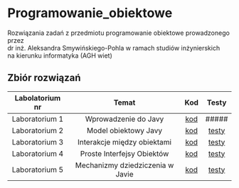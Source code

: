 # Programowanie_obiektowe
Rozwiązania zadań z przedmiotu programowanie obiektowe prowadzonego przez <br>
dr inż. Aleksandra Smywińskiego-Pohla w ramach studiów inżynierskich <br>
na kierunku informatyka (AGH wiet) <br>



## Zbiór rozwiązań
| Labolatorium nr| Temat | Kod | Testy
|:-------------:|:-------------:|:-------------:|:-------------:|
| Laboratorium 1| Wprowadzenie do Javy |[kod](https://github.com/sumo-slonik/Programowanie_obiektowe/tree/main/LABOLATORIA/src/main/agh/cs/lab1) |#####
| Laboratorium 2| Model obiektowy Javy|[kod](https://github.com/sumo-slonik/Programowanie_obiektowe/tree/main/LABOLATORIA/src/main/agh/cs/lab2) |[testy](https://github.com/sumo-slonik/Programowanie_obiektowe/tree/de3acc8a579fbefc985696354232365a652bed3d/LABOLATORIA/src/tests/lab2)
| Laboratorium 3| Interakcje między obiektami|[kod](https://github.com/sumo-slonik/Programowanie_obiektowe/tree/de3acc8a579fbefc985696354232365a652bed3d/LABOLATORIA/src/main/agh/cs/lab3) |[testy](https://github.com/sumo-slonik/Programowanie_obiektowe/tree/de3acc8a579fbefc985696354232365a652bed3d/LABOLATORIA/src/tests/lab3)
| Laboratorium 4| Proste Interfejsy Obiektów |[kod](https://github.com/sumo-slonik/Programowanie_obiektowe/tree/923c7d68419420358bfe14a144b6c2198e533126/LABOLATORIA/src/main/agh/cs/lab4) |[testy](https://github.com/sumo-slonik/Programowanie_obiektowe/tree/923c7d68419420358bfe14a144b6c2198e533126/LABOLATORIA/src/tests/lab4)
| Laboratorium 5| Mechanizmy dziedziczenia w Javie |[kod](https://github.com/sumo-slonik/Programowanie_obiektowe/tree/main/LABOLATORIA/src/main/agh/cs/lab5) |[testy](https://www.youtube.com/watch?v=dQw4w9WgXcQ)
